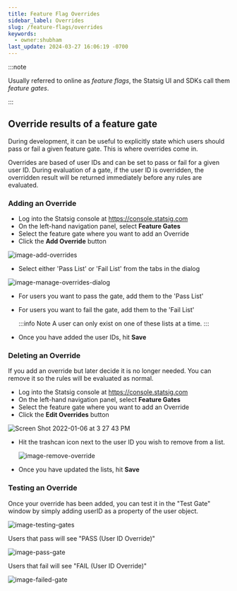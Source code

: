 ```yaml
---
title: Feature Flag Overrides
sidebar_label: Overrides
slug: /feature-flags/overrides
keywords:
  - owner:shubham
last_update: 2024-03-27 16:06:19 -0700
---
```


:::note

Usually referred to online as _feature flags_, the Statsig UI and SDKs call them _feature gates_.

:::

## Override results of a feature gate

During development, it can be useful to explicitly state which users should pass or fail a given feature gate. This is where overrides come in.

Overrides are based of user IDs and can be set to pass or fail for a given user ID. During evaluation of a gate, if the user ID is overridden, the overridden result will be returned immediately before any rules are evaluated.

### Adding an Override

- Log into the Statsig console at https://console.statsig.com
- On the left-hand navigation panel, select **Feature Gates**
- Select the feature gate where you want to add an Override
- Click the **Add Override** button

![image-add-overrides](https://user-images.githubusercontent.com/95646168/148461864-4a5efd47-2e40-478f-81e5-49edfc5ea2e9.png)

- Select either 'Pass List' or 'Fail List' from the tabs in the dialog

![image-manage-overrides-dialog](https://user-images.githubusercontent.com/95646168/148462020-417c007f-d492-46f7-8d25-d7a5178b4fe2.png)

- For users you want to pass the gate, add them to the 'Pass List'
- For users you want to fail the gate, add them to the 'Fail List'

  :::info Note
  A user can only exist on one of these lists at a time.
  :::

- Once you have added the user IDs, hit **Save**

### Deleting an Override

If you add an override but later decide it is no longer needed. You can remove it so the rules will be evaluated as normal.

- Log into the Statsig console at https://console.statsig.com
- On the left-hand navigation panel, select **Feature Gates**
- Select the feature gate where you want to add an Override
- Click the **Edit Overrides** button

![Screen Shot 2022-01-06 at 3 27 43 PM](https://user-images.githubusercontent.com/95646168/148469394-9f86db83-26f6-4a5b-809f-8a53f0b4f1fa.png)

- Hit the trashcan icon next to the user ID you wish to remove from a list.

  ![image-remove-override](https://user-images.githubusercontent.com/95646168/148463292-6740a09f-337f-441a-9cfa-a547a5dc6183.png)

- Once you have updated the lists, hit **Save**

### Testing an Override

Once your override has been added, you can test it in the "Test Gate" window by simply adding userID as a property of the user object.

![image-testing-gates](https://user-images.githubusercontent.com/95646168/148462648-e7da94bb-a681-4b0a-ad53-1254c6abe623.png)

Users that pass will see "PASS (User ID Override)"

![image-pass-gate](https://user-images.githubusercontent.com/95646168/148462641-57b544c1-bbdb-48cf-bb7f-967b0b20fc63.png)

Users that fail will see "FAIL (User ID Override)"

![image-failed-gate](https://user-images.githubusercontent.com/95646168/148462634-de69b838-f7b1-431c-9119-64ce123ad218.png)
